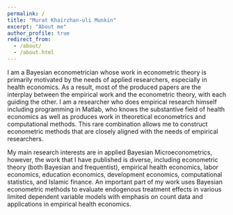 ```yaml
---
permalink: /
title: "Murat Khairzhan-uli Munkin"
excerpt: "About me"
author_profile: true
redirect_from: 
  - /about/
  - /about.html
---
```


 I am a Bayesian econometrician whose work in econometric theory is primarily motivated by the needs of applied researchers, especially in health economics. As a result, most of the produced papers are the interplay between the empirical work and the econometric theory, with each guiding the other. I am a researcher who does empirical research himself including programming in Matlab, who knows the substantive field of health economics as well as produces work in theoretical econometrics and computational methods. This rare combination allows me to construct econometric methods that are closely aligned with the needs of empirical researchers.

My main research interests are in applied Bayesian Microeconometrics, however, the work that I have published is diverse, including econometric theory (both Bayesian and frequentist), empirical health economics, labor economics, education economics, development economics, computational statistics, and Islamic finance. An important part of my work uses Bayesian econometric methods to evaluate endogenous treatment effects in various limited dependent variable models with emphasis on count data and applications in empirical health economics.
